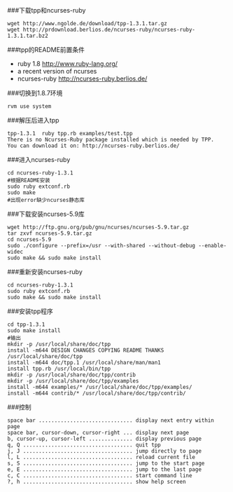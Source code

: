 ###下载tpp和ncurses-ruby
```
wget http://www.ngolde.de/download/tpp-1.3.1.tar.gz
wget http://prdownload.berlios.de/ncurses-ruby/ncurses-ruby-1.3.1.tar.bz2
```

###tpp的README前置条件 
* ruby 1.8 <http://www.ruby-lang.org/>
* a recent version of ncurses
* ncurses-ruby <http://ncurses-ruby.berlios.de/> 

###切换到1.8.7环境 
```
rvm use system
```

###解压后进入tpp
```
tpp-1.3.1  ruby tpp.rb examples/test.tpp 
There is no Ncurses-Ruby package installed which is needed by TPP.
You can download it on: http://ncurses-ruby.berlios.de/
```

###进入ncurses-ruby 
```
cd ncurses-ruby-1.3.1
#根据README安装 
sudo ruby extconf.rb 
sudo make 
#出现error缺少ncurses静态库
```

###下载安装ncurses-5.9库 
```
wget http://ftp.gnu.org/pub/gnu/ncurses/ncurses-5.9.tar.gz 
tar zxvf ncurses-5.9.tar.gz 
cd ncurses-5.9
sudo ./configure --prefix=/usr --with-shared --without-debug --enable-widec 
sudo make && sudo make install 
```

###重新安装ncurses-ruby 
```
cd ncurses-ruby-1.3.1 
sudo ruby extconf.rb 
sudo make && sudo make install 
```

###安装tpp程序
```
cd tpp-1.3.1 
sudo make install 
#输出
mkdir -p /usr/local/share/doc/tpp 
install -m644 DESIGN CHANGES COPYING README THANKS /usr/local/share/doc/tpp 
install -m644 doc/tpp.1 /usr/local/share/man/man1
install tpp.rb /usr/local/bin/tpp     
mkdir -p /usr/local/share/doc/tpp/contrib
mkdir -p /usr/local/share/doc/tpp/examples
install -m644 examples/* /usr/local/share/doc/tpp/examples/
install -m644 contrib/* /usr/local/share/doc/tpp/contrib/
```

###控制
```
space bar .............................. display next entry within page
space bar, cursor-down, cursor-right ... display next page
b, cursor-up, cursor-left .............. display previous page
q, Q ................................... quit tpp
j, J ................................... jump directly to page
l, L ................................... reload current file
s, S ................................... jump to the start page
e, E ................................... jump to the last page
c, C ................................... start command line
?, h ................................... show help screen
```
